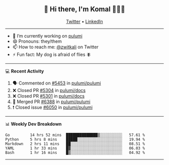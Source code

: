 <h2 align="center"> 👋 Hi there, I'm Komal 🧑🏾‍💻 </h2>
<p align="center">
    <a href="https://twitter.com/zwitkali">Twitter</a> •
    <a href="https://www.linkedin.com/in/komal-ali/">LinkedIn</a>
</p>

--------

- 🔭 I’m currently working on [pulumi](https://github.com/pulumi/pulumi)
- 😄 Pronouns: they/them
- 📫 How to reach me: [@zwitkali](https://twitter.com/zwitkali) on Twitter
- ⚡ Fun fact: My dog is afraid of flies 🪰

--------
💻 **Recent Activity**

<!--START_SECTION:activity-->
1. 🗣 Commented on [#5453](https://github.com/pulumi/pulumi/issues/5453) in [pulumi/pulumi](https://github.com/pulumi/pulumi)
2. ❌ Closed PR [#5304](https://github.com/pulumi/docs/pull/5304) in [pulumi/docs](https://github.com/pulumi/docs)
3. ❌ Closed PR [#5301](https://github.com/pulumi/docs/pull/5301) in [pulumi/docs](https://github.com/pulumi/docs)
4. 🎉 Merged PR [#6388](https://github.com/pulumi/pulumi/pull/6388) in [pulumi/pulumi](https://github.com/pulumi/pulumi)
5. ❗️ Closed issue [#6050](https://github.com/pulumi/pulumi/issues/6050) in [pulumi/pulumi](https://github.com/pulumi/pulumi)
<!--END_SECTION:activity-->

--------

📊 **Weekly Dev Breakdown**
<!--START_SECTION:waka-->
```text
Go         14 hrs 52 mins  ██████████████▒░░░░░░░░░░   57.61 % 
Python     5 hrs 8 mins    █████░░░░░░░░░░░░░░░░░░░░   19.94 % 
Markdown   2 hrs 11 mins   ██░░░░░░░░░░░░░░░░░░░░░░░   08.51 % 
YAML       1 hr 33 mins    █▓░░░░░░░░░░░░░░░░░░░░░░░   06.03 % 
Bash       1 hr 16 mins    █▒░░░░░░░░░░░░░░░░░░░░░░░   04.92 % 
```
<!--END_SECTION:waka-->

--------
